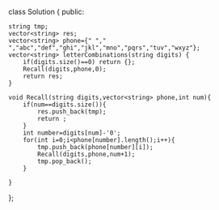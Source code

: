 class Solution {
public:

    string tmp;
    vector<string> res;
    vector<string> phone={" "," ","abc","def","ghi","jkl","mno","pqrs","tuv","wxyz"};
    vector<string> letterCombinations(string digits) {
        if(digits.size()==0) return {};
        Recall(digits,phone,0);
        return res;
    }

    void Recall(string digits,vector<string> phone,int num){
        if(num==digits.size()){
            res.push_back(tmp);
            return ;
        }
        int number=digits[num]-'0';
        for(int i=0;i<phone[number].length();i++){
            tmp.push_back(phone[number][i]);
            Recall(digits,phone,num+1);
            tmp.pop_back();
        }
        
    }
};